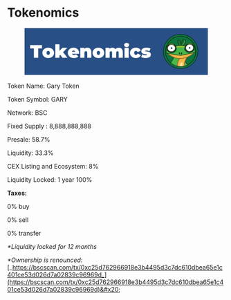 # Tokenomics

<figure><img src=".gitbook/assets/Tokenomics.jpg" alt=""><figcaption></figcaption></figure>

Token Name: Gary Token&#x20;

Token Symbol: GARY&#x20;

Network: BSC&#x20;

Fixed Supply : 8,888,888,888&#x20;

Presale: 58.7%&#x20;

Liquidity: 33.3%&#x20;

CEX Listing and Ecosystem: 8%&#x20;

Liquidity Locked: 1 year 100%



**Taxes:**&#x20;

0% buy&#x20;

0% sell&#x20;

0% transfer

_\*Liquidity locked for 12 months_&#x20;

_\*Ownership is renounced:_ [_https://bscscan.com/tx/0xc25d762966918e3b4495d3c7dc610dbea65e1c401ce53d026d7a02839c96969d_](https://bscscan.com/tx/0xc25d762966918e3b4495d3c7dc610dbea65e1c401ce53d026d7a02839c96969d)&#x20;
